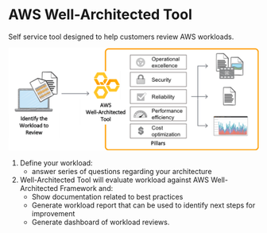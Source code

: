 # AWS Well-Architected Tool

Self service tool designed to help customers review AWS workloads.

![Well-Architected Tool](./images/wat.png)
1. Define your workload:
    - answer series of questions regarding your architecture
2. Well-Architected Tool will evaluate workload against AWS Well-Architected Framework and:
    - Show documentation related to best practices
    - Generate workload report that can be used to identify next steps for improvement
    - Generate dashboard of workload reviews.